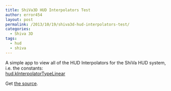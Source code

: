 ```yaml
---
title: ShiVa3D HUD Interpolators Test
author: error454
layout: post
permalink: /2013/10/19/shiva3d-hud-interpolators-test/
categories:
  - Shiva 3D
tags:
  - hud
  - shiva
---
```


<script src="http://cdn.stonetrip.com/players/stkobject.js" type="text/javascript"></script>

A simple app to view all of the HUD Interpolators for the ShiVa HUD system, i.e. the constants:  
<a href="http://www.stonetrip.com/developer/doc/api/hud-kInterpolatorTypeLinear" target="_blank">hud.kInterpolatorTypeLinear</a>



<script  language="javascript" type="text/javascript">
   stkobject( "800" , "600" , "{{ site.url }}/assets/shiva/HudInterpolation.stk" , null, null , null , null , null , null , 0 , 1 , "<V t='2' n='S3DStartUpOptions.BackgroundColor'>034,034,034</V>" , 0 , 0 , 0 , 0 , 1, null , null , ".png", 0 , 222222,1);
</script>

Get <a href="https://github.com/error454/ShiVa-Proof-Of-Concept" target="_blank">the source</a>.